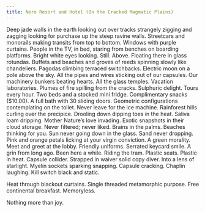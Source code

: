 ```yaml
---
title: Nero Resort and Hotel (On the Cracked Magmatic Plains)
---
```


Deep jade walls in the earth looking out over tracks strangely zigging and zagging looking for purchase up the steep ravine walls.<!--excerpt--> Streetcars and monorails making transits from top to bottom. Windows with purple curtains. People in the TV, in bed, staring from benches on boarding platforms. Bright white eyes looking. Still. Above. Floating there in glass rotundas. Buffets and beaches and groves of reeds spinning slowly like chandeliers. Pagodas climbing terraced switchbacks. Electric moon on a pole above the sky. All the pipes and wires sticking out of our capsules. Our machinery bunkers beating hearts. All the glass temples. Vacation laboratories. Plumes of fire spilling from the cracks. Sulphuric delight. Tours every hour. Two beds and a stocked mini fridge. Complimentary snacks ($10.00). A full bath with 30 sliding doors. Geometric configurations contemplating on the toilet. Never leave for the ice machine. Rainforest hills curling over the precipice. Drooling down dipping toes in the heat. Saliva loam dripping. Mother Nature’s love invading. Exotic snapshots in their cloud storage. Never filtered; never liked. Brains in the palms. Beaches thinking for you. Sun never going down in the glass. Sand never dropping. Pink and orange petals licking at your virgin conviction. A green morality. Meet and greet at the lobby. Friendly uniforms. Serrated keycard smile. A grin from long ago. Been here a while. Riding the tram. Plastic seats. Plastic in heat. Capsule collider. Strapped in waiver solid copy diver. Into a lens of starlight. Myelin sockets sparking snapping. Capsule cracking. Chaplin laughing. Kill switch black and static.
<br>

Heat through blackout curtains. Single threaded metamorphic purpose. Free continental breakfast. Memoryless.
<br>

Nothing more than joy.
